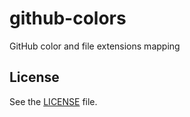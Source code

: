 github-colors
=============
GitHub color and file extensions mapping

## License
See the [LICENSE](./LICENSE) file.
